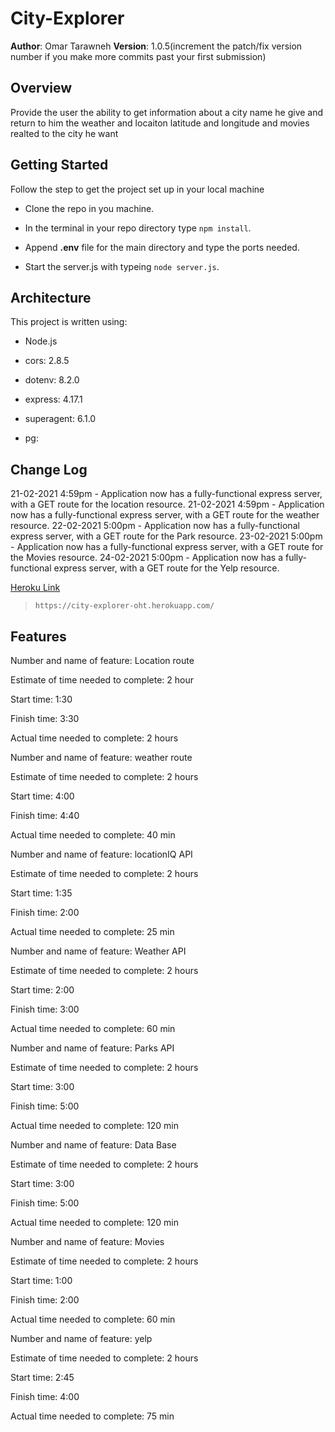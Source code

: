 # City-Explorer

**Author**: Omar Tarawneh
**Version**: 1.0.5(increment the patch/fix version number if you make more commits past your first submission)

## Overview
<!-- Provide a high level overview of what this application is and why you are building it, beyond the fact that it's an assignment for this class. (i.e. What's your problem domain?) -->
Provide the user the ability to get information about a city name he give and return to him the weather and locaiton latitude and longitude and movies realted to the city he want

## Getting Started
<!-- What are the steps that a user must take in order to build this app on their own machine and get it running? -->

Follow the step to get the project set up in your local machine

- Clone the repo in you machine.

- In the terminal in your repo directory type ```npm install```.

- Append **.env** file for the main directory and type the ports needed.

- Start the server.js with typeing ```node server.js```.

## Architecture
<!-- Provide a detailed description of the application design. What technologies (languages, libraries, etc) you're using, and any other relevant design information. -->

This project is written using:

- Node.js

- cors: 2.8.5

- dotenv: 8.2.0

- express: 4.17.1

- superagent: 6.1.0

- pg: 

## Change Log

<!-- Use this area to document the iterative changes made to your application as each feature is successfully implemented. Use time stamps. Here's an examples:

01-01-2001 4:59pm - Application now has a fully-functional express server, with a GET route for the location resource.

## Credits and Collaborations
<!-- Give credit (and a link) to other people or resources that helped you build this application. -->

21-02-2021 4:59pm - Application now has a fully-functional express server, with a GET route for the location resource.
21-02-2021 4:59pm - Application now has a fully-functional express server, with a GET route for the weather resource.
22-02-2021 5:00pm - Application now has a fully-functional express server, with a GET route for the Park resource.
23-02-2021 5:00pm - Application now has a fully-functional express server, with a GET route for the Movies resource.
24-02-2021 5:00pm - Application now has a fully-functional express server, with a GET route for the Yelp resource.

[Heroku Link](https://city-explorer-oht.herokuapp.com/)

> ```https://city-explorer-oht.herokuapp.com/```


## Features

Number and name of feature: Location route

Estimate of time needed to complete: 2 hour

Start time: 1:30

Finish time: 3:30

Actual time needed to complete: 2 hours


Number and name of feature: weather route

Estimate of time needed to complete: 2 hours

Start time: 4:00

Finish time: 4:40

Actual time needed to complete: 40 min


Number and name of feature: locationIQ API

Estimate of time needed to complete: 2 hours

Start time: 1:35

Finish time: 2:00

Actual time needed to complete: 25 min



Number and name of feature: Weather API

Estimate of time needed to complete: 2 hours

Start time: 2:00

Finish time: 3:00

Actual time needed to complete: 60 min


Number and name of feature: Parks API

Estimate of time needed to complete: 2 hours

Start time: 3:00

Finish time: 5:00

Actual time needed to complete: 120 min

Number and name of feature: Data Base

Estimate of time needed to complete: 2 hours

Start time: 3:00

Finish time: 5:00

Actual time needed to complete: 120 min


Number and name of feature: Movies

Estimate of time needed to complete: 2 hours

Start time: 1:00

Finish time: 2:00

Actual time needed to complete: 60 min


Number and name of feature: yelp

Estimate of time needed to complete: 2 hours

Start time: 2:45

Finish time: 4:00

Actual time needed to complete: 75 min

